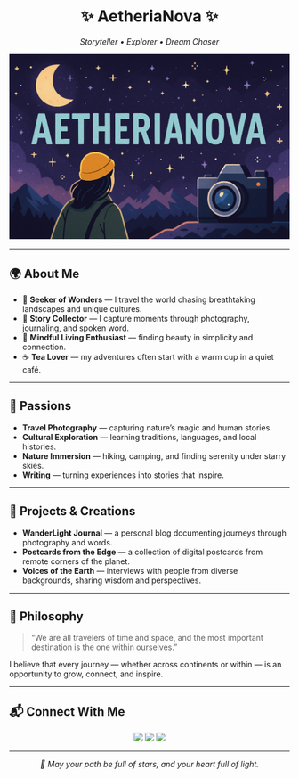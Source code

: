 <h1 align="center">✨ AetheriaNova ✨</h1>
<p align="center">
  <em>Storyteller • Explorer • Dream Chaser</em>
</p>

<p align="center">
  <img src="https://raw.githubusercontent.com/AetheriaNova/AetheriaNova/refs/heads/main/baner.png" alt="AetheriaNova Banner" />
</p>

---

## 🌍 About Me

- 🌌 **Seeker of Wonders** — I travel the world chasing breathtaking landscapes and unique cultures.  
- 📖 **Story Collector** — I capture moments through photography, journaling, and spoken word.  
- 🍃 **Mindful Living Enthusiast** — finding beauty in simplicity and connection.  
- ☕ **Tea Lover** — my adventures often start with a warm cup in a quiet café.

---

## 📸 Passions

- **Travel Photography** — capturing nature’s magic and human stories.  
- **Cultural Exploration** — learning traditions, languages, and local histories.  
- **Nature Immersion** — hiking, camping, and finding serenity under starry skies.  
- **Writing** — turning experiences into stories that inspire.

---

## 📂 Projects & Creations

- **WanderLight Journal** — a personal blog documenting journeys through photography and words.  
- **Postcards from the Edge** — a collection of digital postcards from remote corners of the planet.  
- **Voices of the Earth** — interviews with people from diverse backgrounds, sharing wisdom and perspectives.

---

## 🌟 Philosophy

> “We are all travelers of time and space, and the most important destination is the one within ourselves.”

I believe that every journey — whether across continents or within — is an opportunity to grow, connect, and inspire.

---

## 📬 Connect With Me

<p align="center">
  <a href="mailto:aetherianova@email.com"><img src="https://img.shields.io/badge/Email-aetherianova@email.com-EA4335?logo=gmail&logoColor=white" /></a>
  <a href="https://instagram.com/aetherianova"><img src="https://img.shields.io/badge/Instagram-@aetherianova-E4405F?logo=instagram&logoColor=white" /></a>
  <a href="https://www.youtube.com/@aetherianova"><img src="https://img.shields.io/badge/YouTube-AetheriaNova-FF0000?logo=youtube&logoColor=white" /></a>
</p>

---

<p align="center">
  <em>🌙 May your path be full of stars, and your heart full of light.</em>
</p>
